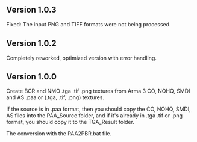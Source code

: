 ## **Version 1.0.3**

Fixed: The input PNG and TIFF formats were not being processed.

## **Version 1.0.2**

Completely reworked, optimized version with error handling.

## **Version 1.0.0**

Create BCR and NMO .tga .tif .png textures from Arma 3 CO, NOHQ, SMDI and AS .paa or (.tga, .tif, .png) textures.

If the source is in .paa format, then you should copy the CO, NOHQ, SMDI, AS files into the PAA_Source folder, and if it's already in .tga .tif or .png format, you should copy it to the TGA_Result folder.

The conversion with the PAA2PBR.bat file.







